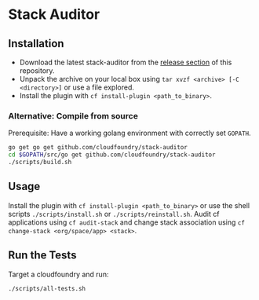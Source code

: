 # Stack Auditor

## Installation

* Download the latest stack-auditor from the [release section](https://github.com/cloudfoundry/stack-auditor/releases) of this repository. 
* Unpack the archive on your local box using `tar xvzf <archive> [-C <directory>]` or use a file explored. 
* Install the plugin with `cf install-plugin <path_to_binary>`.

### Alternative: Compile from source

Prerequisite: Have a working golang environment with correctly set
`GOPATH`.

```sh
go get go get github.com/cloudfoundry/stack-auditor
cd $GOPATH/src/go get github.com/cloudfoundry/stack-auditor
./scripts/build.sh

```

## Usage

Install the plugin with `cf install-plugin <path_to_binary>` or use the shell scripts `./scripts/install.sh` or `./scripts/reinstall.sh`.
Audit cf applications using `cf audit-stack` and change stack association using `cf change-stack <org/space/app> <stack>`.

## Run the Tests

Target a cloudfoundry and run:

`./scripts/all-tests.sh` 